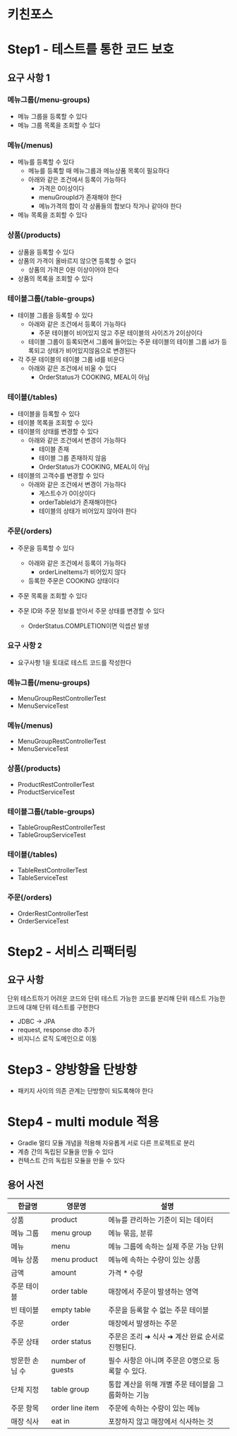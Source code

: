 # 키친포스

# Step1 - 테스트를 통한 코드 보호 
## 요구 사항 1
### 메뉴그룹(/menu-groups)
* 메뉴 그룹을 등록할 수 있다
* 메뉴 그룹 목록을 조회할 수 있다

### 메뉴(/menus)
* 메뉴를 등록할 수 있다
    * 메뉴를 등록할 때 메뉴그룹과 메뉴상품 목록이 필요하다 
    * 아래와 같은 조건에서 등록이 가능하다
        * 가격은 0이상이다
        * menuGroupId가 존재해야 한다
        * 메뉴가격의 합이 각 상품들의 합보다 작거나 같아야 한다
* 메뉴 목록을 조회할 수 있다

### 상품(/products)
* 상품을 등록할 수 있다
* 상품의 가격이 올바르지 않으면 등록할 수 없다
    * 상품의 가격은 0원 이상이어야 한다 
* 상품의 목록을 조회할 수 있다
                   
### 테이블그룹(/table-groups)
* 테이블 그룹을 등록할 수 있다 
    * 아래와 같은 조건에서 등록이 가능하다
        * 주문 테이블이 비어있지 않고 주문 테이블의 사이즈가 2이상이다
    * 테이블 그룹이 등록되면서 그룹에 들어있는 주문 테이블의 테이블 그룹 id가 등록되고 상태가 비어있지않음으로 변경된다
* 각 주문 테이블의 테이블 그룹 id를 비운다
    * 아래와 같은 조건에서 비울 수 있다
        * OrderStatus가 COOKING, MEAL이 아님

### 테이블(/tables)
* 테이블을 등록할 수 있다
* 테이블 목록을 조회할 수 있다
* 테이블의 상태를 변경할 수 있다
    * 아래와 같은 조건에서 변경이 가능하다
        * 테이블 존재
        * 테이블 그룹 존재하지 않음 
        * OrderStatus가 COOKING, MEAL이 아님
* 테이블의 고객수를 변경할 수 있다
    * 아래와 같은 조건에서 변경이 가능하다
        * 게스트수가 0이상이다
        * orderTableId가 존재해야한다
        * 테이블의 상태가 비어있지 않아야 한다

### 주문(/orders)
* 주문을 등록할 수 있다
    * 아래와 같은 조건에서 등록이 가능하다
        * orderLineItems가 비어있지 않다
    * 등록한 주문은 COOKING 상태이다
            
* 주문 목록을 조회할 수 있다
* 주문 ID와 주문 정보를 받아서 주문 상태를 변경할 수 있다
    * OrderStatus.COMPLETION이면 익셉션 발생


### 요구 사항 2
* 요구사항 1을 토대로 테스트 코드를 작성한다
### 메뉴그룹(/menu-groups)
* MenuGroupRestControllerTest
* MenuServiceTest

### 메뉴(/menus)
* MenuGroupRestControllerTest
* MenuServiceTest

### 상품(/products)
* ProductRestControllerTest
* ProductServiceTest 
    
### 테이블그룹(/table-groups)    
* TableGroupRestControllerTest
* TableGroupServiceTest

### 테이블(/tables)
* TableRestControllerTest
* TableServiceTest

### 주문(/orders)
* OrderRestControllerTest
* OrderServiceTest

# Step2 - 서비스 리팩터링
## 요구 사항
단위 테스트하기 어려운 코드와 단위 테스트 가능한 코드를 분리해 단위 테스트 가능한 코드에 대해 단위 테스트를 구현한다
* JDBC -> JPA
* request, response dto 추가
* 비지니스 로직 도메인으로 이동

# Step3 - 양방향을 단방향
* 패키지 사이의 의존 관계는 단방향이 되도록해야 한다

# Step4 - multi module 적용
* Gradle 멀티 모듈 개념을 적용해 자유롭게 서로 다른 프로젝트로 분리
* 계층 간의 독립된 모듈을 만들 수 있다
* 컨텍스트 간의 독립된 모듈을 만들 수 있다

## 용어 사전

| 한글명 | 영문명 | 설명 |
| --- | --- | --- |
| 상품 | product | 메뉴를 관리하는 기준이 되는 데이터 |
| 메뉴 그룹 | menu group | 메뉴 묶음, 분류 |
| 메뉴 | menu | 메뉴 그룹에 속하는 실제 주문 가능 단위 |
| 메뉴 상품 | menu product | 메뉴에 속하는 수량이 있는 상품 |
| 금액 | amount | 가격 * 수량 |
| 주문 테이블 | order table | 매장에서 주문이 발생하는 영역 |
| 빈 테이블 | empty table | 주문을 등록할 수 없는 주문 테이블 |
| 주문 | order | 매장에서 발생하는 주문 |
| 주문 상태 | order status | 주문은 조리 ➜ 식사 ➜ 계산 완료 순서로 진행된다. |
| 방문한 손님 수 | number of guests | 필수 사항은 아니며 주문은 0명으로 등록할 수 있다. |
| 단체 지정 | table group | 통합 계산을 위해 개별 주문 테이블을 그룹화하는 기능 |
| 주문 항목 | order line item | 주문에 속하는 수량이 있는 메뉴 |
| 매장 식사 | eat in | 포장하지 않고 매장에서 식사하는 것 |
